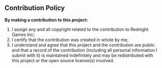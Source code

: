 ## Contribution Policy ##

**By making a contribution to this project:**

1. I assign any and all copyright related to the contribution to Rednight Games Inc;
2. I certify that the contribution was created in whole by me;
3. I understand and agree that this project and the contribution are public and that a record of the contribution (including all personal information I submit with it) is maintained indefinitely and may be redistributed with this project or the open source license(s) involved.
